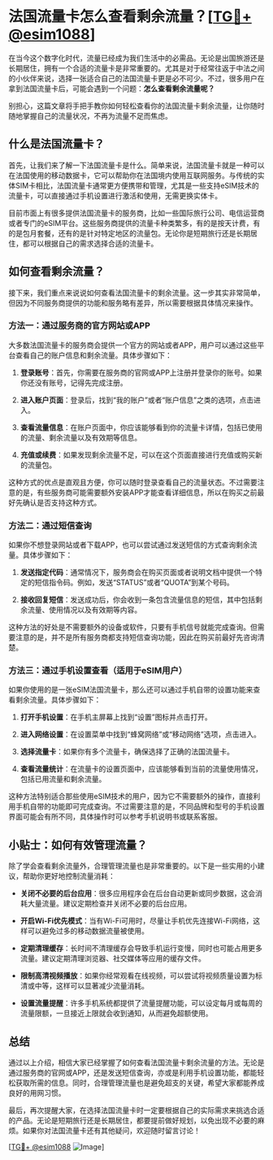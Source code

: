 # 法国流量卡怎么查看剩余流量？[[TG💪+ @esim1088](https://t.me/s/esim1088)]

在当今这个数字化时代，流量已经成为我们生活中的必需品。无论是出国旅游还是长期居住，拥有一个合适的流量卡是非常重要的。尤其是对于经常往返于中法之间的小伙伴来说，选择一张适合自己的法国流量卡更是必不可少。不过，很多用户在拿到法国流量卡后，可能会遇到一个问题：**怎么查看剩余流量呢？**

别担心，这篇文章将手把手教你如何轻松查看你的法国流量卡剩余流量，让你随时随地掌握自己的流量状况，不再为流量不足而焦虑。

## 什么是法国流量卡？

首先，让我们来了解一下法国流量卡是什么。简单来说，法国流量卡就是一种可以在法国使用的移动数据卡，它可以帮助你在法国境内使用互联网服务。与传统的实体SIM卡相比，法国流量卡通常更方便携带和管理，尤其是一些支持eSIM技术的流量卡，可以直接通过手机设置进行激活和使用，无需更换实体卡。

目前市面上有很多提供法国流量卡的服务商，比如一些国际旅行公司、电信运营商或者专门的eSIM平台。这些服务商提供的流量卡种类繁多，有的是按天计费，有的是包月套餐，还有的是针对特定地区的流量包。无论你是短期旅行还是长期居住，都可以根据自己的需求选择合适的流量卡。

## 如何查看剩余流量？

接下来，我们重点来说说如何查看法国流量卡的剩余流量。这一步其实非常简单，但因为不同服务商提供的功能和服务略有差异，所以需要根据具体情况来操作。

### 方法一：通过服务商的官方网站或APP

大多数法国流量卡的服务商会提供一个官方的网站或者APP，用户可以通过这些平台查看自己的账户信息和剩余流量。具体步骤如下：

1. **登录账号**：首先，你需要在服务商的官网或APP上注册并登录你的账号。如果你还没有账号，记得先完成注册。
   
2. **进入账户页面**：登录后，找到“我的账户”或者“账户信息”之类的选项，点击进入。

3. **查看流量信息**：在账户页面中，你应该能够看到你的流量卡详情，包括已使用的流量、剩余流量以及有效期等信息。

4. **充值或续费**：如果发现剩余流量不足，可以在这个页面直接进行充值或购买新的流量包。

这种方式的优点是直观且方便，你可以随时登录查看自己的流量状态。不过需要注意的是，有些服务商可能需要额外安装APP才能查看详细信息，所以在购买之前最好先确认是否支持这种方式。

### 方法二：通过短信查询

如果你不想登录网站或者下载APP，也可以尝试通过发送短信的方式查询剩余流量。具体步骤如下：

1. **发送指定代码**：通常情况下，服务商会在购买页面或者说明文档中提供一个特定的短信指令码。例如，发送“STATUS”或者“QUOTA”到某个号码。

2. **接收回复短信**：发送成功后，你会收到一条包含流量信息的短信，其中包括剩余流量、使用情况以及有效期等内容。

这种方法的好处是不需要额外的设备或软件，只要有手机信号就能完成查询。但需要注意的是，并不是所有服务商都支持短信查询功能，因此在购买前最好先咨询清楚。

### 方法三：通过手机设置查看（适用于eSIM用户）

如果你使用的是一张eSIM法国流量卡，那么还可以通过手机自带的设置功能来查看剩余流量。具体步骤如下：

1. **打开手机设置**：在手机主屏幕上找到“设置”图标并点击打开。

2. **进入网络设置**：在设置菜单中找到“蜂窝网络”或“移动网络”选项，点击进入。

3. **选择流量卡**：如果你有多个流量卡，确保选择了正确的法国流量卡。

4. **查看流量统计**：在流量卡的设置页面中，应该能够看到当前的流量使用情况，包括已用流量和剩余流量。

这种方法特别适合那些使用eSIM技术的用户，因为它不需要额外的操作，直接利用手机自带的功能即可完成查询。不过需要注意的是，不同品牌和型号的手机设置界面可能会有所不同，具体操作时可以参考手机说明书或联系客服。

## 小贴士：如何有效管理流量？

除了学会查看剩余流量外，合理管理流量也是非常重要的。以下是一些实用的小建议，帮助你更好地控制流量消耗：

- **关闭不必要的后台应用**：很多应用程序会在后台自动更新或同步数据，这会消耗大量流量。建议定期检查并关闭不必要的后台应用。
  
- **开启Wi-Fi优先模式**：当有Wi-Fi可用时，尽量让手机优先连接Wi-Fi网络，这样可以避免过多的移动数据流量被使用。

- **定期清理缓存**：长时间不清理缓存会导致手机运行变慢，同时也可能占用更多流量。建议定期清理浏览器、社交媒体等应用的缓存文件。

- **限制高清视频播放**：如果你经常观看在线视频，可以尝试将视频质量设置为标清或中等，这样可以显著减少流量消耗。

- **设置流量提醒**：许多手机系统都提供了流量提醒功能，可以设定每月或每周的流量限额，一旦接近上限就会收到通知，从而避免超额使用。

## 总结

通过以上介绍，相信大家已经掌握了如何查看法国流量卡剩余流量的方法。无论是通过服务商的官网或APP，还是发送短信查询，亦或是利用手机设置功能，都能轻松获取所需的信息。同时，合理管理流量也是避免超支的关键，希望大家都能养成良好的用网习惯。

最后，再次提醒大家，在选择法国流量卡时一定要根据自己的实际需求来挑选合适的产品。无论是短期旅行还是长期居住，都要提前做好规划，以免出现不必要的麻烦。如果你对法国流量卡还有其他疑问，欢迎随时留言讨论！

[[TG💪+ @esim1088](https://t.me/s/esim1088) ![Image](https://i.postimg.cc/4NQfJmqS/Snipaste-2025-05-13-00-14-12.png)]